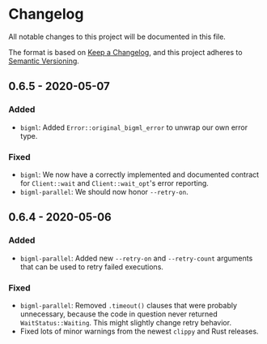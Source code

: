# Changelog

All notable changes to this project will be documented in this file.

The format is based on [Keep a Changelog](https://keepachangelog.com/en/1.0.0/), and this project adheres to [Semantic Versioning](https://semver.org/spec/v2.0.0.html).

## 0.6.5 - 2020-05-07

### Added

- `bigml`: Added `Error::original_bigml_error` to unwrap our own error type.

### Fixed

- `bigml`: We now have a correctly implemented and documented contract for `Client::wait` and `Client::wait_opt`'s error reporting.
- `bigml-parallel`: We should now honor `--retry-on`.

## 0.6.4 - 2020-05-06

### Added

- `bigml-parallel`: Added new `--retry-on` and `--retry-count` arguments that can be used to retry failed executions.

### Fixed

- `bigml-parallel`: Removed `.timeout()` clauses that were probably unnecessary, because the code in question never returned `WaitStatus::Waiting`. This might slightly change retry behavior.
- Fixed lots of minor warnings from the newest `clippy` and Rust releases.
